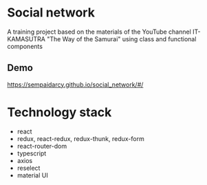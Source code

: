 # Social network


A training project based on the materials of the YouTube channel IT-KAMASUTRA "The Way of the Samurai" using class and functional components


## Demo 
https://sempaidarcy.github.io/social_network/#/


# Technology stack
- react
- redux, react-redux, redux-thunk, redux-form
- react-router-dom
- typescript
- axios
- reselect
- material UI
